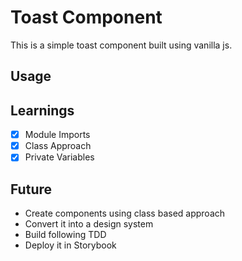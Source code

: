 # Toast Component

This is a simple toast component built using vanilla js. 

## Usage


## Learnings
- [x] Module Imports
- [x] Class Approach
- [x] Private Variables

## Future
- Create components using class based approach
- Convert it into a design system
- Build following TDD
- Deploy it in Storybook